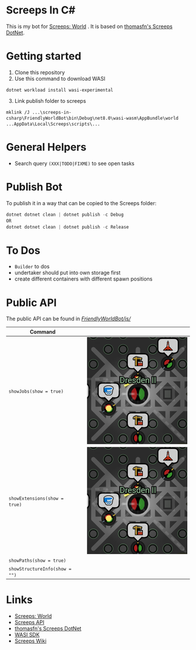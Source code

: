 # Screeps In C#

This is my bot for [Screeps: World](https://store.steampowered.com/app/464350/Screeps_World/) . It is based on [thomasfn's Screeps DotNet](https://github.com/thomasfn/ScreepsDotNet).

# Getting started

1. Clone this repository
2. Use this command to download WASI 
```shell 
dotnet workload install wasi-experimental 
```
3. Link publish folder to screeps
```shell 
mklink /J ...\screeps-in-csharp\FriendlyWorldBot\bin\Debug\net8.0\wasi-wasm\AppBundle\world ...AppData\Local\Screeps\scripts\...
```


# General Helpers

- Search query `(XXX|TODO|FIXME)` to see open tasks


# Publish Bot

To publish it in a way that can be copied to the Screeps folder:

```powershell
dotnet dotnet clean | dotnet publish -c Debug
OR
dotnet dotnet clean | dotnet publish -c Release
```

# To Dos

- `Builder` to dos
- undertaker should put into own storage first
- create different containers with different spawn positions

# Public API

The public API can be found in _[FriendlyWorldBot/js/](./FriendlyWorldBot/js/)_

| Command                  | |                                  |
|--------------------------|-|----------------------------------|
| `showJobs(show = true)` | | <img src="readme/show-jobs.png"> |
| `showExtensions(show = true)` | | ![text](./readme/show-jobs.png)  |
| `showPaths(show = true)` | |                                  |
| `showStructureInfo(show = "")` | |                                  |



# Links

- [Screeps: World](https://store.steampowered.com/app/464350/Screeps_World/)
- [Screeps API](https://docs.screeps.com/api/)
- [thomasfn's Screeps DotNet](https://github.com/thomasfn/ScreepsDotNet)
- [WASI SDK](https://github.com/WebAssembly/wasi-sdk?tab=readme-ov-file)
- [Screeps Wiki](https://screeps.fandom.com/wiki/Screeps_Wiki)
